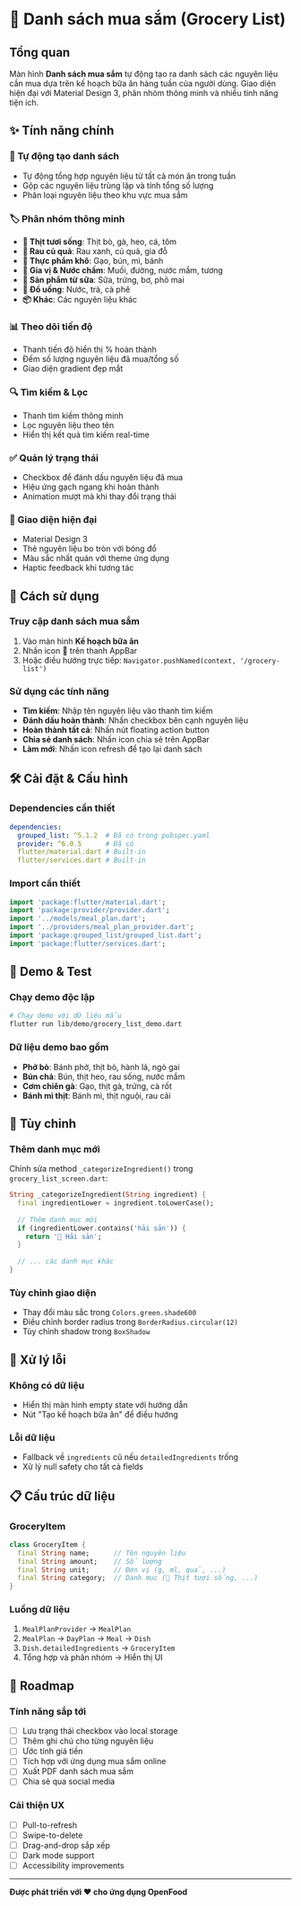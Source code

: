 # 🛒 Danh sách mua sắm (Grocery List)

## Tổng quan
Màn hình **Danh sách mua sắm** tự động tạo ra danh sách các nguyên liệu cần mua dựa trên kế hoạch bữa ăn hàng tuần của người dùng. Giao diện hiện đại với Material Design 3, phân nhóm thông minh và nhiều tính năng tiện ích.

## ✨ Tính năng chính

### 🎯 Tự động tạo danh sách
- Tự động tổng hợp nguyên liệu từ tất cả món ăn trong tuần
- Gộp các nguyên liệu trùng lặp và tính tổng số lượng
- Phân loại nguyên liệu theo khu vực mua sắm

### 🏷️ Phân nhóm thông minh
- **🥩 Thịt tươi sống**: Thịt bò, gà, heo, cá, tôm
- **🥬 Rau củ quả**: Rau xanh, củ quả, gia đỗ
- **🌾 Thực phẩm khô**: Gạo, bún, mì, bánh
- **🧂 Gia vị & Nước chấm**: Muối, đường, nước mắm, tương
- **🥛 Sản phẩm từ sữa**: Sữa, trứng, bơ, phô mai
- **🥤 Đồ uống**: Nước, trà, cà phê
- **📦 Khác**: Các nguyên liệu khác

### 📊 Theo dõi tiến độ
- Thanh tiến độ hiển thị % hoàn thành
- Đếm số lượng nguyên liệu đã mua/tổng số
- Giao diện gradient đẹp mắt

### 🔍 Tìm kiếm & Lọc
- Thanh tìm kiếm thông minh
- Lọc nguyên liệu theo tên
- Hiển thị kết quả tìm kiếm real-time

### ✅ Quản lý trạng thái
- Checkbox để đánh dấu nguyên liệu đã mua
- Hiệu ứng gạch ngang khi hoàn thành
- Animation mượt mà khi thay đổi trạng thái

### 🎨 Giao diện hiện đại
- Material Design 3
- Thẻ nguyên liệu bo tròn với bóng đổ
- Màu sắc nhất quán với theme ứng dụng
- Haptic feedback khi tương tác

## 🚀 Cách sử dụng

### Truy cập danh sách mua sắm
1. Vào màn hình **Kế hoạch bữa ăn**
2. Nhấn icon 🛒 trên thanh AppBar
3. Hoặc điều hướng trực tiếp: `Navigator.pushNamed(context, '/grocery-list')`

### Sử dụng các tính năng
- **Tìm kiếm**: Nhập tên nguyên liệu vào thanh tìm kiếm
- **Đánh dấu hoàn thành**: Nhấn checkbox bên cạnh nguyên liệu
- **Hoàn thành tất cả**: Nhấn nút floating action button
- **Chia sẻ danh sách**: Nhấn icon chia sẻ trên AppBar
- **Làm mới**: Nhấn icon refresh để tạo lại danh sách

## 🛠️ Cài đặt & Cấu hình

### Dependencies cần thiết
```yaml
dependencies:
  grouped_list: ^5.1.2  # Đã có trong pubspec.yaml
  provider: ^6.0.5      # Đã có
  flutter/material.dart # Built-in
  flutter/services.dart # Built-in
```

### Import cần thiết
```dart
import 'package:flutter/material.dart';
import 'package:provider/provider.dart';
import '../models/meal_plan.dart';
import '../providers/meal_plan_provider.dart';
import 'package:grouped_list/grouped_list.dart';
import 'package:flutter/services.dart';
```

## 📱 Demo & Test

### Chạy demo độc lập
```bash
# Chạy demo với dữ liệu mẫu
flutter run lib/demo/grocery_list_demo.dart
```

### Dữ liệu demo bao gồm
- **Phở bò**: Bánh phở, thịt bò, hành lá, ngò gai
- **Bún chả**: Bún, thịt heo, rau sống, nước mắm
- **Cơm chiên gà**: Gạo, thịt gà, trứng, cà rốt
- **Bánh mì thịt**: Bánh mì, thịt nguội, rau cải

## 🔧 Tùy chỉnh

### Thêm danh mục mới
Chỉnh sửa method `_categorizeIngredient()` trong `grocery_list_screen.dart`:

```dart
String _categorizeIngredient(String ingredient) {
  final ingredientLower = ingredient.toLowerCase();
  
  // Thêm danh mục mới
  if (ingredientLower.contains('hải sản')) {
    return '🦐 Hải sản';
  }
  
  // ... các danh mục khác
}
```

### Tùy chỉnh giao diện
- Thay đổi màu sắc trong `Colors.green.shade600`
- Điều chỉnh border radius trong `BorderRadius.circular(12)`
- Tùy chỉnh shadow trong `BoxShadow`

## 🐛 Xử lý lỗi

### Không có dữ liệu
- Hiển thị màn hình empty state với hướng dẫn
- Nút "Tạo kế hoạch bữa ăn" để điều hướng

### Lỗi dữ liệu
- Fallback về `ingredients` cũ nếu `detailedIngredients` trống
- Xử lý null safety cho tất cả fields

## 📋 Cấu trúc dữ liệu

### GroceryItem
```dart
class GroceryItem {
  final String name;      // Tên nguyên liệu
  final String amount;    // Số lượng
  final String unit;      // Đơn vị (g, ml, quả, ...)
  final String category;  // Danh mục (🥩 Thịt tươi sống, ...)
}
```

### Luồng dữ liệu
1. `MealPlanProvider` → `MealPlan`
2. `MealPlan` → `DayPlan` → `Meal` → `Dish`
3. `Dish.detailedIngredients` → `GroceryItem`
4. Tổng hợp và phân nhóm → Hiển thị UI

## 🎯 Roadmap

### Tính năng sắp tới
- [ ] Lưu trạng thái checkbox vào local storage
- [ ] Thêm ghi chú cho từng nguyên liệu
- [ ] Ước tính giá tiền
- [ ] Tích hợp với ứng dụng mua sắm online
- [ ] Xuất PDF danh sách mua sắm
- [ ] Chia sẻ qua social media

### Cải thiện UX
- [ ] Pull-to-refresh
- [ ] Swipe-to-delete
- [ ] Drag-and-drop sắp xếp
- [ ] Dark mode support
- [ ] Accessibility improvements

---

**Được phát triển với ❤️ cho ứng dụng OpenFood**
